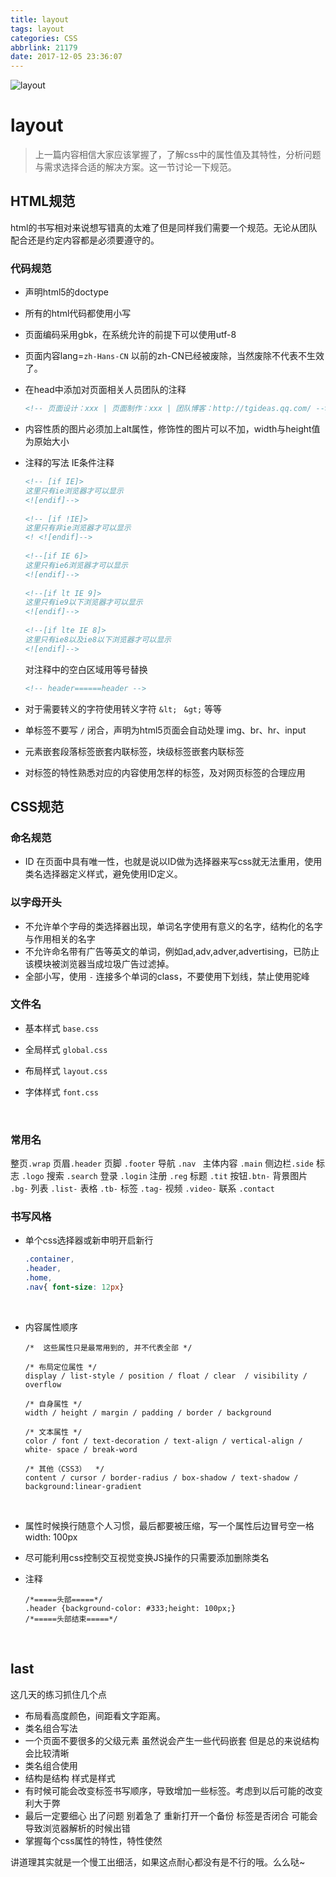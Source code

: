 ```yaml
---
title: layout
tags: layout
categories: CSS
abbrlink: 21179
date: 2017-12-05 23:36:07
---
```


![layout](http://img-cdn2.luoo.net/pics/vol/52c14db094079.jpg!/fwfh/640x452)



# layout

> 上一篇内容相信大家应该掌握了，了解css中的属性值及其特性，分析问题与需求选择合适的解决方案。这一节讨论一下规范。



## HTML规范

html的书写相对来说想写错真的太难了但是同样我们需要一个规范。无论从团队配合还是约定内容都是必须要遵守的。

### 代码规范

* 声明html5的doctype

* 所有的html代码都使用小写

* 页面编码采用gbk，在系统允许的前提下可以使用utf-8

* 页面内容lang=`zh-Hans-CN` 以前的zh-CN已经被废除，当然废除不代表不生效了。

* 在head中添加对页面相关人员团队的注释

  ```html
  <!-- 页面设计：xxx | 页面制作：xxx | 团队博客：http://tgideas.qq.com/ -->
  ```

* 内容性质的图片必须加上alt属性，修饰性的图片可以不加，width与height值为原始大小

* 注释的写法 IE条件注释

  ```html
  <!-- [if IE]>
  这里只有ie浏览器才可以显示
  <![endif]-->
   
  <!-- [if !IE]>
  这里只有非ie浏览器才可以显示
  <! <![endif]-->
   
  <!--[if IE 6]>
  这里只有ie6浏览器才可以显示
  <![endif]-->
   
  <!--[if lt IE 9]>
  这里只有ie9以下浏览器才可以显示
  <![endif]-->
   
  <!--[if lte IE 8]>
  这里只有ie8以及ie8以下浏览器才可以显示
  <![endif]-->
  ```

  对注释中的空白区域用等号替换

  ```html
  <!-- header======header -->
  ```

* 对于需要转义的字符使用转义字符 `&lt; ` `&gt;` 等等

* 单标签不要写 `/` 闭合，声明为html5页面会自动处理 img、br、hr、input

* 元素嵌套段落标签嵌套内联标签，块级标签嵌套内联标签

* 对标签的特性熟悉对应的内容使用怎样的标签，及对网页标签的合理应用



## CSS规范

### 命名规范

+ ID 在页面中具有唯一性，也就是说以ID做为选择器来写css就无法重用，使用类名选择器定义样式，避免使用ID定义。



### 以字母开头

* 不允许单个字母的类选择器出现，单词名字使用有意义的名字，结构化的名字与作用相关的名字
* 不允许命名带有广告等英文的单词，例如ad,adv,adver,advertising，已防止该模块被浏览器当成垃圾广告过滤掉。
* 全部小写，使用 `-` 连接多个单词的class，不要使用下划线，禁止使用驼峰



### 文件名

* 基本样式 `base.css`

* 全局样式 `global.css`

* 布局样式 `layout.css`

* 字体样式 `font.css`

  ​

### 常用名

整页`.wrap` 页眉`.header` 页脚 `.footer` 导航 `.nav ` 主体内容 `.main`  侧边栏`.side`  标志 `.logo` 搜索 `.search` 登录 `.login`  注册 `.reg` 标题 `.tit` 按钮`.btn-`  背景图片 `.bg-`  列表 `.list-` 表格 `.tb-` 标签 `.tag-`  视频 `.video-` 联系 `.contact`



### 书写风格

+ 单个css选择器或新申明开启新行

  ```css
  .container,
  .header,
  .home,
  .nav{ font-size: 12px}
  ```

  ​

+ 内容属性顺序

  ```
  /*  这些属性只是最常用到的, 并不代表全部 */

  /* 布局定位属性 */
  display / list-style / position / float / clear  / visibility / overflow

  /* 自身属性 */
  width / height / margin / padding / border / background

  /* 文本属性 */
  color / font / text-decoration / text-align / vertical-align / white- space / break-word

  /* 其他（CSS3）  */
  content / cursor / border-radius / box-shadow / text-shadow / background:linear-gradient
  ```

  ​

+ 属性时候换行随意个人习惯，最后都要被压缩，写一个属性后边冒号空一格 width: 100px

+ 尽可能利用css控制交互视觉变换JS操作的只需要添加删除类名

+ 注释

  ```
  /*=====头部=====*/
  .header {background-color: #333;height: 100px;}
  /*=====头部结束=====*/
  ```

  ​

## last

这几天的练习抓住几个点

* 布局看高度颜色，间距看文字距离。
* 类名组合写法
* 一个页面不要很多的父级元素 虽然说会产生一些代码嵌套 但是总的来说结构会比较清晰
* 类名组合使用
* 结构是结构 样式是样式
* 有时候可能会改变标签书写顺序，导致增加一些标签。考虑到以后可能的改变利大于弊
* 最后一定要细心 出了问题 别着急了 重新打开一个备份 标签是否闭合 可能会导致浏览器解析的时候出错
* 掌握每个css属性的特性，特性使然

讲道理其实就是一个慢工出细活，如果这点耐心都没有是不行的哦。么么哒~